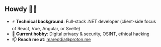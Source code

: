 ## Howdy 👋🤠

- ⚡ <strong>Technical background</strong>: Full-stack .NET developer (client-side focus of React, Vue, Angular, or Svelte)
- 🔭 <strong>Current hobby</strong>: Digital privacy & security, OSINT, ethical hacking
- 📫 <strong>Reach me at</strong>: <mareddia@proton.me>
